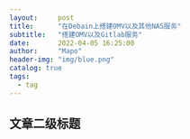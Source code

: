 ```yaml
---
layout:     post
title:      "在Debain上搭建OMV以及其他NAS服务"
subtitle:   "搭建OMV以及Gitlab服务"
date:       2022-04-05 16:25:00
author:     "Mapo"
header-img: "img/blue.png"
catalog: true
tags:
  - tag
---
```


## 文章二级标题